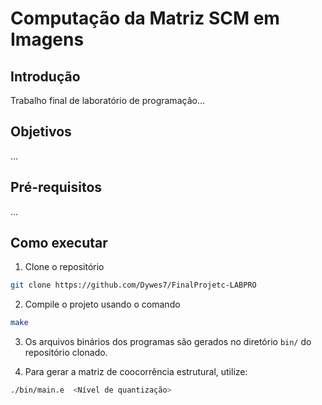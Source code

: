 # Computação da Matriz SCM em Imagens
## Introdução
Trabalho final de laboratório de programação...

## Objetivos

...

## Pré-requisitos

...

## Como executar

1. Clone o repositório

```bash
git clone https://github.com/Dywes7/FinalProjetc-LABPRO
```

2. Compile o projeto usando o comando

```bash
make
```

3. Os arquivos binários dos programas são gerados no diretório `bin/` do repositório clonado.

4. Para gerar a matriz de coocorrência estrutural, utilize:

```bash
./bin/main.e  <Nível de quantização>
```

